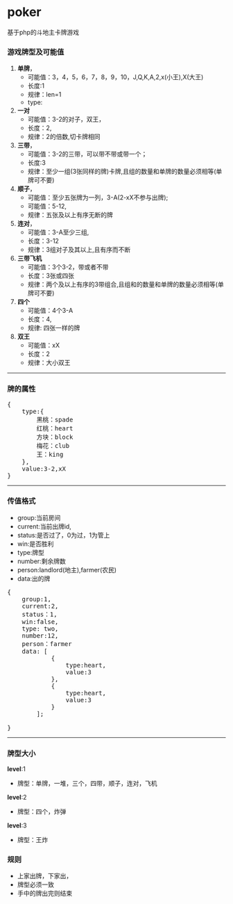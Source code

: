 # poker
基于php的斗地主卡牌游戏
### 游戏牌型及可能值
1. **单牌**，
    - 可能值：3，4，5，6，7，8，9，10，J,Q,K,A,2,x(小王),X(大王)
    - 长度:1
    - 规律：len=1
    - type:
2. **一对**
    - 可能值：3-2的对子，双王，
    - 长度：2,
    - 规律：2的倍数,切卡牌相同
3. **三带**，
    - 可能值：3-2的三带，可以带不带或带一个；
    - 长度:3
    - 规律：至少一组(3张同样的牌)卡牌,且组的数量和单牌的数量必须相等(单牌可不要)
4. **顺子**，
    - 可能值：至少五张牌为一列，3-A(2-xX不参与出牌);
    - 可能值：5-12,
    - 规律：五张及以上有序无断的牌
4. **连对**，
    - 可能值：3-A至少三组,
    - 长度：3-12
    - 规律：3组对子及其以上,且有序而不断
5. **三带飞机** 
    - 可能值：3个3-2，带或者不带
    - 长度：3张或四张
    - 规律：两个及以上有序的3带组合,且组和的数量和单牌的数量必须相等(单牌可不要)
6. **四个**
    - 可能值：4个3-A
    - 长度：4,
    - 规律: 四张一样的牌
7. **双王**
    - 可能值：xX
    - 长度：2
    - 规律：大小双王

---
### 牌的属性
<pre>
{
    type:{
        黑桃：spade
        红桃：heart
        方块：block
        梅花：club
        王：king
    },
    value:3-2,xX
}
</pre>
---
### 传值格式
- group:当前房间
- current:当前出牌id,
- status:是否过了，0为过，1为管上
- win:是否胜利
- type:牌型
- number:剩余牌数
- person:landlord(地主),farmer(农民)
- data:出的牌
<pre>
{
    group:1,
    current:2,
    status：1,
    win:false,
    type: two,
    number:12,
    person：farmer
    data: [
            {
                type:heart,
                value:3
            },
            {
                type:heart,
                value:3
            }
        ];
        
}
</pre>
---
### 牌型大小

**level**:1
- 牌型：单牌，一堆，三个，四带，顺子，连对，飞机

**level**:2
- 牌型：四个，炸弹

**level**:3
- 牌型：王炸
### 规则
- 上家出牌，下家出，
- 牌型必须一致
- 手中的牌出完则结束
